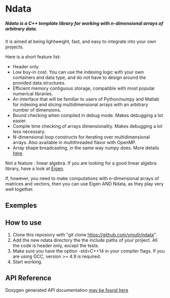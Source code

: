 # Ndata
##### Ndata is a C++ template library for working with n-dimensional arrays of arbitrary data.

It is aimed at being lightweight, fast, and easy to integrate into your own projects.

Here is a short feature list:
* Header only.
* Low buy-in cost. You can use the indexing logic with your own containers and data type, and do not have to design around the provided data structures.
* Efficient memory contiguous storage, compatible with most popular numerical libraries.
* An interface that will be familiar to users of Python/numpy and Matlab for indexing and slicing multidimensional arrays with an arbitrary number of dimensions.
* Bound checking when compiled in debug mode. Makes debugging a lot easier.
* Compile time checking of arrays dimensionality. Makes debugging a lot less necessary.
* N-dimensional loop constructs for iterating over multidimensional arrays. Also available in multithreaded flavor with OpenMP.
* Array shape broadcasting, in the same way numpy does. More details [here](http://wiki.scipy.org/EricsBroadcastingDoc).

Not a feature : linear algebra. If you are looking for a good linear algebra library, have a look at [Eigen](http://eigen.tuxfamily.org/index.php?title=Main_Page). 

If, however, you need to make computations with n-dimensional arrays of matrices and vectors, then you can use Eigen AND Ndata, as they play very well together.

## Exemples



## How to use

1. Clone this reposiory with "git clone https://github.com/ymullr/ndata".
2. Add the new ndata directory the the include paths of your project. All the code is header only, except the tests.
3. Make sure you have the option -std=C++14 in your compiler flags. If you are using GCC, version >= 4.9 is required.
4. Start working.

## API Reference

Doxygen generated API documentation [may be found here](http://ymullr.github.io/ndata/doc/index.html)
